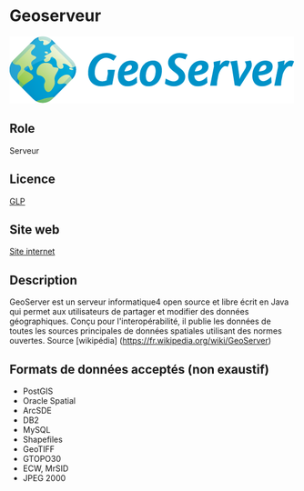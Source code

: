 # Geoserveur

![](Logo_Geoserver.png)

## Role

Serveur

## Licence

[GLP](https://www.gnu.org/licenses/gpl-3.0.html)

## Site web

[Site internet](http://geoserver.org/)



## Description

GeoServer est un serveur informatique4 open source et libre écrit en Java qui permet aux utilisateurs de partager et modifier des données géographiques. Conçu pour l'interopérabilité, il publie les données de toutes les sources principales de données spatiales utilisant des normes ouvertes. Source [wikipédia] (https://fr.wikipedia.org/wiki/GeoServer)

## Formats de données acceptés (non exaustif)

- PostGIS
- Oracle Spatial
- ArcSDE
- DB2
- MySQL
- Shapefiles
- GeoTIFF
- GTOPO30
- ECW, MrSID
- JPEG 2000
